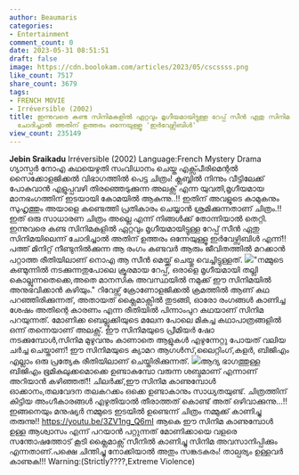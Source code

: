 ```yaml
---
author: Beaumaris
categories:
- Entertainment
comment_count: 0
date: 2023-05-31 08:51:51
draft: false
image: https://cdn.boolokam.com/articles/2023/05/cscssss.png
like_count: 7517
share_count: 3679
tags:
- FRENCH MOVIE
- Irréversible (2002)
title: ഇന്നുവരെ കണ്ട സിനിമകളിൽ ഏറ്റവും മൃഗീയമായിട്ടുള്ള റേപ്പ് സീൻ ഏതു സിനിമയിലെന്ന്
  ചോദിച്ചാൽ അതിന് ഉത്തരം ഒന്നേയുള്ളൂ 'ഇർവേഴ്സിബിൾ'
view_count: 235149
---
```


**Jebin Sraikadu** Irréversible (2002) Language:French Mystery Drama ഗ്യാസ്പർ നോഎ കഥയെഴുതി സംവിധാനം ചെയ്ത എക്സ്പീരിമെന്റൽ സൈക്കോളജിക്കൽ വിഭാഗത്തിൽ പെട്ട ചിത്രം! ക്ലബ്ബിൽ നിന്നും വീട്ടിലേക്ക് പോകുവാൻ എളുപ്പവഴി തിരഞ്ഞെടുക്കുന്ന അലക്സ് എന്ന യുവതി,മൃഗീയമായ മാനഭംഗത്തിന് ഇടയായി കോമയിൽ ആകുന്നു..!! ഇതിന് അവളുടെ കാമുകനും സുഹൃത്തും അയാളെ കണ്ടെത്തി പ്രതികാരം ചെയ്യാൻ ശ്രമിക്കുന്നതാണ് ചിത്രം.!! [](https://cdn.boolokam.com/articles/2023/05/wwwwwww.jpg)ഇത് ഒരു സാധാരണ ചിത്രം അല്ലെ എന്ന് നിങ്ങൾക്ക് തോന്നിയാൽ തെറ്റി. ഇന്നുവരെ കണ്ട സിനിമകളിൽ ഏറ്റവും മൃഗീയമായിട്ടുള്ള റേപ്പ് സീൻ ഏതു സിനിമയിലെന്ന് ചോദിച്ചാൽ അതിന് ഉത്തരം ഒന്നേയുള്ളൂ ഇർവേഴ്സിബിൾ എന്ന്!! പത്ത് മിനിറ്റ് നീണ്ടുനിൽക്കുന്ന ആ രംഗം കണ്ടവർ ആരും ജീവിതത്തിൽ മറക്കാൻ പറ്റാത്ത രീതിയിലാണ് നൊഎ ആ സീൻ മെയ്ക്ക് ചെയ്തു വെച്ചിട്ടുള്ളത്. [![](https://cdn.boolokam.com/articles/2023/05/cscssss.png)](https://cdn.boolokam.com/articles/2023/05/cscssss.png)"നമ്മുടെ കണ്മുന്നിൽ നടക്കുന്നതുപോലെ ക്രൂരമായ റേപ്പ്, ഒരാളെ മൃഗീയമായി തല്ലി കൊല്ലുന്നതെക്കെ,അതെ മാനസിക അവസ്ഥയിൽ നമുക്ക് ഈ സിനിമയിൽ അനുഭവിക്കാൻ കഴിയും." റിവേഴ്സ് ക്രോണോളജിക്കൽ ക്രമത്തിൽ ആണ് കഥ പറഞ്ഞിരിക്കുന്നത്, അതായത് ക്ലൈമാക്സിൽ തുടങ്ങി, ഓരോ രംഗങ്ങൾ കാണിച്ച ശേഷം അതിന്റെ കാരണം എന്ന രീതിയിൽ പിന്നാംപുറ കഥയാണ് സിനിമ പറയുന്നത്. മോണിക്ക ബെല്ലൂക്കിയുടെ മലേന പോലെ മികച്ച കഥാപാത്രങ്ങളിൽ ഒന്ന് തന്നെയാണ് അലക്സ്. ഈ സിനിമയുടെ പ്രീമിയർ ഷോ നടക്കുമ്പോൾ,സിനിമ മുഴുവനും കാണാതെ ആളുകൾ എഴുന്നേറ്റു പോയത് വലിയ ചർച്ച ചെയ്താണ്! ഈ സിനിമയുടെ ക്യാമറ ആഗൾസ്,ലൈറ്റിംഗ്,കളർ, ബിജിഎം എല്ലാം ഒരു പ്രത്യേക രീതിയിലാണ് ചെയ്തിരിക്കുന്നത്. [![](https://cdn.boolokam.com/articles/2023/05/gz99dbx9bbe31.jpg)](https://cdn.boolokam.com/articles/2023/05/gz99dbx9bbe31.jpg)ആദ്യ ഭാഗത്തുള്ള ബിജിഎം ഭൂമികുലുക്കമൊക്കെ ഉണ്ടാകുമ്പോ വരുന്ന ശബ്ദമാണ് എന്നാണ് അറിയാൻ കഴിഞ്ഞത്!! ചിലർക്ക്,ഈ സിനിമ കാണുമ്പോൾ ഓക്കാനം,തലവേദന തലകറക്കം ഒക്കെ ഉണ്ടാകാനും സാധ്യതയുണ്ട്. ചിത്രത്തിന് കിട്ടിയ അംഗീകാരങ്ങൾ എഴുതിയാൽ തീരാത്തത് കൊണ്ട് അത് ഒഴിവാക്കുന്നു...!! ഇങ്ങനെയും മനുഷ്യർ നമ്മുടെ ഇടയിൽ ഉണ്ടെന്ന് ചിത്രം നമ്മുക്ക് കാണിച്ചു തരുന്നു!! https://youtu.be/3ZV1ng_Q6mI ആകെ ഈ സിനിമ കാണുമ്പോൾ ഉള്ള ആശ്വാസം എന്ന് പറയാൻ പറ്റുന്നത് മോണിക്കായെ വളരെ സന്തോഷത്തോട് കൂടി ക്ലൈമാക്സ്‌ സീനിൽ കാണിച്ചു സിനിമ അവസാനിപ്പിക്കും എന്നതാണ്.പക്ഷെ ചിന്തിച്ചു നോക്കിയാൽ അതും സങ്കടകരം! താല്പര്യം ഉള്ളവർ കാണുക!!! Warning:(Strictly????,Extreme Violence)
